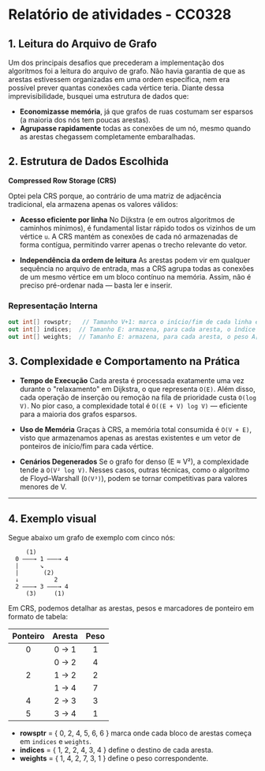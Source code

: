 # Relatório de atividades - CC0328

## 1. Leitura do Arquivo de Grafo

Um dos principais desafios que precederam a implementação dos algoritmos foi a leitura do arquivo de grafo. Não havia garantia de que as arestas estivessem organizadas em uma ordem específica, nem era possível prever quantas conexões cada vértice teria. Diante dessa imprevisibilidade, busquei uma estrutura de dados que:

* **Economizasse memória**, já que grafos de ruas costumam ser esparsos (a maioria dos nós tem poucas arestas).
* **Agrupasse rapidamente** todas as conexões de um nó, mesmo quando as arestas chegassem completamente embaralhadas.

## 2. Estrutura de Dados Escolhida

**Compressed Row Storage (CRS)**

Optei pela CRS porque, ao contrário de uma matriz de adjacência tradicional, ela armazena apenas os valores válidos:

* **Acesso eficiente por linha**
  No Dijkstra (e em outros algoritmos de caminhos mínimos), é fundamental listar rápido todos os vizinhos de um vértice `u`. A CRS mantém as conexões de cada nó armazenadas de forma contígua, permitindo varrer apenas o trecho relevante do vetor.

* **Independência da ordem de leitura**
  As arestas podem vir em qualquer sequência no arquivo de entrada, mas a CRS agrupa todas as conexões de um mesmo vértice em um bloco contínuo na memória. Assim, não é preciso pré-ordenar nada — basta ler e inserir.

### Representação Interna

```csharp
out int[] rowsptr;   // Tamanho V+1: marca o início/fim de cada linha em indices[]/weights[]
out int[] indices;  // Tamanho E: armazena, para cada aresta, o índice do vértice destino
out int[] weights;  // Tamanho E: armazena, para cada aresta, o peso A[i][j]
```

## 3. Complexidade e Comportamento na Prática

* **Tempo de Execução**
  Cada aresta é processada exatamente uma vez durante o "relaxamento" em Dijkstra, o que representa `O(E)`. Além disso, cada operação de inserção ou remoção na fila de prioridade custa `O(log V)`. No pior caso, a complexidade total é `O((E + V) log V)` — eficiente para a maioria dos grafos esparsos.

* **Uso de Memória**
  Graças à CRS, a memória total consumida é `O(V + E)`, visto que armazenamos apenas as arestas existentes e um vetor de ponteiros de início/fim para cada vértice.

* **Cenários Degenerados**
  Se o grafo for denso (E ≈ V²), a complexidade tende a `O(V² log V)`. Nesses casos, outras técnicas, como o algorítmo de Floyd–Warshall (`O(V³)`), podem se tornar competitivas para valores menores de V.

---

## 4. Exemplo visual

Segue abaixo um grafo de exemplo com cinco nós:

```plaintext
     (1)
  0 ———→ 1 ———→ 4
  |      ↘
  |       (2)
  ↓          2
  2 ———→ 3 ———→ 4
     (3)     (1)
```

Em CRS, podemos detalhar as arestas, pesos e marcadores de ponteiro em formato de tabela:

| Ponteiro | Aresta | Peso |
| :------: | :----: | :--: |
|     0    |  0 → 1 |   1  |
|          |  0 → 2 |   4  |
|     2    |  1 → 2 |   2  |
|          |  1 → 4 |   7  |
|     4    |  2 → 3 |   3  |
|     5    |  3 → 4 |   1  |

* **rowsptr** = { 0, 2, 4, 5, 6, 6 } marca onde cada bloco de arestas começa em `indices` e `weights`.
* **indices**  = { 1, 2, 2, 4, 3, 4 } define o destino de cada aresta.
* **weights**  = { 1, 4, 2, 7, 3, 1 } define o peso correspondente.
